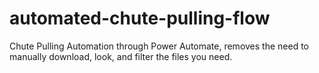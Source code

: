 # automated-chute-pulling-flow
Chute Pulling Automation through Power Automate, removes the need to manually download, look, and filter the files you need.
